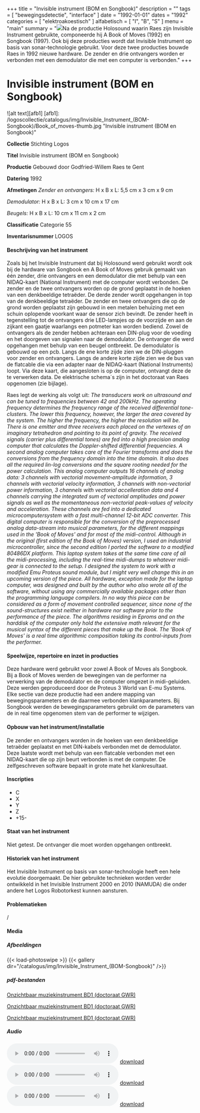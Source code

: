 ﻿+++
title = "Invisible instrument (BOM en Songbook)"
description = ""
tags = [ "bewegingsdetectie", "interface"
]
date = "1992-01-01"
dates = "1992"
categories = [
    "elektroakoestisch"
]
alfabetisch = [ "I", "B", "S"
]
menu = "main"
summary = "<a href='/logoscollectie/catalogus/1992/invisible_instrument_bom-songbook'><img src='/logoscollectie/catalogus/img/Invisible_Instrument_(BOM-Songbook)/Book_of_moves-thumb.jpg'></a>Na de productie Holosound waarin Raes zijn Invisible Instrument gebruikte, componeerde hij A Book of Moves (1992) en Songbook (1997). Ook bij deze producties wordt dat Invisible Instrument op basis van sonar-technologie gebruikt. Voor deze twee producties bouwde Raes in 1992 nieuwe hardware. De zender en drie ontvangers worden er verbonden met een demodulator die met een computer is verbonden."
+++

# Invisible instrument (BOM en Songbook)

![alt text][afb1]
[afb1]: /logoscollectie/catalogus/img/Invisible_Instrument_(BOM-Songbook)/Book_of_moves-thumb.jpg "Invisible instrument (BOM en Songbook)"

**Collectie**
Stichting Logos

**Titel**
Invisible instrument (BOM en Songbook)

**Productie**
Gebouwd door Godfried-Willem Raes te Gent

**Datering**
1992

**Afmetingen**
*Zender en ontvangers:*
H x B x L: 5,5 cm x 3 cm x 9 cm

*Demodulator:*
H x B x L: 3 cm x 10 cm x 17 cm

*Beugels:*
H x B x L: 10 cm x 11 cm x 2 cm

**Classificatie**
Categorie 55

**Inventarisnummer**
LOGOS

#### Beschrijving van het instrument
Zoals bij het Invisible Instrument dat bij Holosound werd gebruikt wordt ook bij de hardware van Songbook en A Book of Moves gebruik gemaakt van één zender, drie ontvangers en een demodulator die met behulp van een NIDAQ-kaart (National Instrument) met de computer wordt verbonden.
De zender en de twee ontvangers worden op de grond geplaatst in de hoeken van een denkbeeldige tetraëder. De derde zender wordt opgehangen in top van de denkbeeldige tetraëder. De zender en twee ontvangers die op de grond worden geplaatst zijn gebouwd in een metalen behuizing met een schuin oplopende voorkant waar de sensor zich bevindt. De zender heeft in tegenstelling tot de ontvangers drie LED-lampjes op de voorzijde en aan de zijkant een gaatje waarlangs een potmeter kan worden bediend. Zowel de ontvangers als de zender hebben achteraan een DIN-plug voor de voeding en het doorgeven van signalen naar de demodulator. De ontvanger die werd opgehangen met behulp van een beugel ontbreekt. De demodulator is gebouwd op een pcb. Langs de ene korte zijde zien we de DIN-pluggen voor zender en ontvangers. Langs de andere korte zijde zien we de bus van de flatcable die via een adapter naar de NIDAQ-kaart (National Instruments) loopt. Via deze kaart, die aangesloten is op de computer, ontvangt deze de te verwerken data. De elektrische schema´s zijn in het doctoraat van Raes opgenomen (zie bijlage).

Raes legt de werking als volgt uit:
<i>The transducers work on ultrasound and can be tuned to frequencies between 42 and 200kHz. The operating frequency determines the frequency range of the received differential tone-clusters. The lower this frequency, however, the larger the area covered by the system. The higher the frequency, the higher the resolution will be. There is one emitter and three receivers each placed on the vertexes of an imaginary tetrahedron and pointing to its point of gravity. The received signals (carrier plus differential tones) are fed into a high precision analog computer that calculates the Doppler-shifted differential frequencies. A second analog computer takes care of the Fourier transforms and does the conversions from the frequency domain into the time domain. It also does all the required lin-log conversions and the square rooting needed for the power calculation. This analog computer outputs 16 channels of analog data: 3 channels with vectorial movement-amplitude information, 3 channels with vectorial velocity information, 3 channels with non-vectorial power information, 3 channels with vectorial accelleration data and 4 channels carrying the integrated sum of vectorial amplitudes and power signals as well as the momentaneous non-vectorial peak-values of velocity and acceleration. These channels are fed into a dedicated microcomputersystem with a fast multi-channel 12-bit ADC converter. This digital computer is responsible for the conversion of the preprocessed analog data-stream into musical parameters, for the different mappings used in the 'Book of Moves' and for most of the midi-control. Although in the original (first edition of the Book of Moves) version, I used an industrial microcontroller, since the second edition I ported the software to a modified 80486DX platform. This laptop system takes at the same time care of all the midi-processing, including the real-time midi-dumps to whatever midi-gear is connected to the setup. I designed the system to work with a modified Emu Proteus sound module, but I might very well change this in an upcoming version of the piece. All hardware, exception made for the laptop computer, was designed and built by the author who also wrote all of the software, without using any commercially available packages other than the programming language compilers.
In no way this piece can be considered as a form of movement controlled sequencer, since none of the sound-structures exist neither in hardware nor software prior to the performance of the piece. The algorithms residing in Eproms and on the harddisk of the computer only hold the extensive math relevant for the musical syntax of the different pieces that make up the Book. The 'Book of Moves' is a real time algorithmic composition taking its control-inputs from the performer.</i>

#### Speelwijze, repertoire en inzet in producties
Deze hardware werd gebruikt voor zowel A Book of Moves als Songbook. Bij a Book of Moves werden de bewegingen van de performer na verwerking van de demodulator en de computer omgezet in midi-geluiden. Deze werden geproduceerd door de Proteus 3 World van E-mu Systems. Elke sectie van deze productie had een andere mapping van bewegingsparameters en de daarmee verbonden klankparameters.
Bij Songbook werden de bewegingsparameters gebruikt om de parameters van de in real time opgenomen stem van de performer te wijzigen. 

#### Opbouw van het instrument/installatie
De zender en ontvangers worden in de hoeken van een denkbeeldige tetraëder geplaatst en met DIN-kabels verbonden met de demodulator. Deze laatste wordt met behulp van een flatcable verbonden met een NIDAQ-kaart die op zijn beurt verbonden is met de computer. De zelfgeschreven software bepaalt in grote mate het klankresultaat.

#### Inscripties
- C
- X
- Y
- Z
- +15-

#### Staat van het instrument
Niet getest. De ontvanger die moet worden opgehangen ontbreekt.

#### Historiek van het instrument
Het Invisible Instrument op basis van sonar-technologie heeft een hele evolutie doorgemaakt. De hier gebruikte technieken worden verder ontwikkeld in het Invisible Instrument 2000 en 2010 (NAMUDA) die onder andere het Logos Robotorkest kunnen aansturen.

#### Problematieken
/

#### Media
##### Afbeeldingen
{{< load-photoswipe >}}
{{< gallery dir="/catalogus/img/Invisible_Instrument_(BOM-Songbook)" />}}

##### pdf-bestanden
[Onzichtbaar muziekinstrument BD1 (doctoraat GWR)](/logoscollectie/catalogus/pdf/Invisible_Instrument_(BOM-Songbook)/Onzichtb%20muziekinstr%20BD1%20(doctoraat%20GWR).pdf)

[Onzichtbaar muziekinstrument BD1 (doctoraat GWR)](/logoscollectie/catalogus/pdf/Invisible_Instrument_(BOM-Songbook)/Onzichtb%20muziekinstr%20BD2%20(doctoraat%20GWR).pdf)

[Onzichtbaar muziekinstrument BD1 (doctoraat GWR)](/logoscollectie/catalogus/pdf/Invisible_Instrument_(BOM-Songbook)/Onzichtb%20muziekinstr%20BD3%20(doctoraat%20GWR).pdf)

##### Audio
<audio controls>
<source src="/logoscollectie/catalogus/audio/Invisible_Instrument_(BOM-Songbook)/Book%20of%20moves.wav" type="audio/wav">
<source src="/logoscollectie/catalogus/audio/Invisible_Instrument_(BOM-Songbook)/Book%20of%20moves.wav" type="audio/x-wav">
</audio>
<a href="/logoscollectie/catalogus/audio/Invisible_Instrument_(BOM-Songbook)/Book%20of%20moves.wav"><i class="fa fa-download" aria-hidden="true"></i>
download</a>

<audio controls>
<source src="/logoscollectie/catalogus/audio/Invisible_Instrument_(BOM-Songbook)/Songbook%201.wav" type="audio/wav">
<source src="/logoscollectie/catalogus/audio/Invisible_Instrument_(BOM-Songbook)/Songbook%201.wav" type="audio/x-wav">
</audio>
<a href="/logoscollectie/catalogus/audio/Invisible_Instrument_(BOM-Songbook)/Songbook%201.wav"><i class="fa fa-download" aria-hidden="true"></i>
download</a>

<audio controls>
<source src="/logoscollectie/catalogus/audio/Invisible_Instrument_(BOM-Songbook)/Songbook%202.wav" type="audio/wav">
<source src="/logoscollectie/catalogus/audio/Invisible_Instrument_(BOM-Songbook)/Songbook%202.wav" type="audio/x-wav">
</audio>
<a href="/logoscollectie/catalogus/audio/Invisible_Instrument_(BOM-Songbook)/Songbook%202.wav"><i class="fa fa-download" aria-hidden="true"></i>
download</a>

